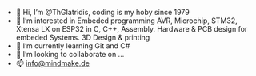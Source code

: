 - 👋 Hi, I’m @ThGIatridis,  coding is my hoby since 1979
- 👀 I’m interested in Embeded programming AVR, Microchip, STM32, Xtensa LX on ESP32 in C, C++, Assembly. Hardware & PCB design for embeded Systems. 3D Design & printing
- 🌱 I’m currently learning Git and C# 
- 💞️ I’m looking to collaborate on ...
- 📫 info@mindmake.de

<!---
ThGIatridis/ThGIatridis is a ✨ special ✨ repository because its `README.md` (this file) appears on your GitHub profile.
You can click the Preview link to take a look at your changes.
--->
